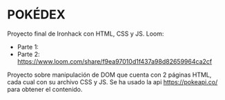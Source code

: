# POKÉDEX
Proyecto final de Ironhack con HTML, CSS y JS.
Loom:
- Parte 1:
- Parte 2: https://www.loom.com/share/f9ea97010d1f437a98d82659964ca2cf

Proyecto sobre manipulación de DOM que cuenta con 2 páginas HTML, cada cual con su archivo CSS y JS.
Se ha usado la api https://pokeapi.co/ para obtener el contenido.
